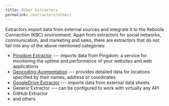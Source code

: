 ```yaml
---
title: Other Extractors
permalink: /extractors/other/
---
```


Extractors import data from external sources and integrate it to the Keboola Connection (KBC) environment.
Apart from extractors for social networks, communication, and marketing and sales, there are 
extractors that do not fall into any of the above mentioned categories:

- [Pingdom Extractor](/extractors/other/pingdom/) --- imports data from Pingdom; a service for monitoring the uptime and performance of your websites and web applications
- [Geocoding-Augmentation](/extractors/other/geocoding-augmentation) --- 
provides detailed data for locations specified by their names, address or coordinates
- [GoogleDrive Extractor](/tutorial/load/googledrive/) --- imports data from external data sheets
- Generic Extractor --- can be configured to work with virtually any API
- GitHub Extractor
- and others

